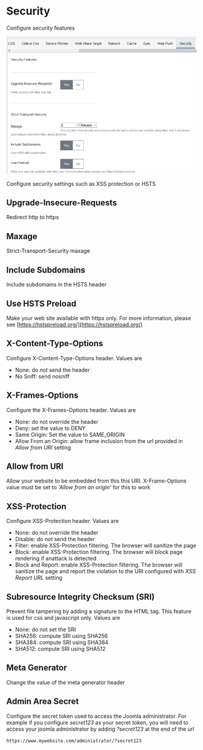 # Security

Configure security features

![Security settings](./img/security-settings.PNG)

Configure security settings such as XSS protection or HSTS

## Upgrade-Insecure-Requests

Redirect http to https

## Maxage

Strict-Transport-Security maxage

## Include Subdomains

Include subdomains in the HSTS header

## Use HSTS Preload

Make your web site available with https only. For more information, please see [https://hstspreload.org/](https://hstspreload.org/)

## X-Content-Type-Options

Configure X-Content-Type-Options header. Values are

- None: do not send the header
- No Sniff: send nosniff

## X-Frames-Options

Configure the X-Frames-Options header. Values are

- None: do not override the header
- Deny: set the value to DENY
- Same Origin: Set the value to SAME_ORIGIN
- Allow From an Origin: allow frame inclusion from the url provided in _Allow from URI_ setting

## Allow from URI

Allow your website to be embedded from this this URI. X-Frame-Options value must be set to _'Allow from an origin'_ for this to work

## XSS-Protection

Configure XSS-Protection header. Values are

- None: do not override the header
- Disable: do not send the header
- Filter: enable XSS-Protection filtering. The browser will sanitize the page
- Block: enable XSS-Protection filtering. The browser will block page rendering if anattack is detected
- Block and Report: enable XSS-Protection filtering. The browser will sanitize the page and report the violation to the URI configured with _XSS Report URL_ setting

## Subresource Integrity Checksum (SRI)

Prevent file tampering by adding a signature to the HTML tag. This feature is used for css and javascript only. Values are

- None: do not set the SRI
- SHA256: compute SRI using SHA256
- SHA384: compute SRI using SHA384
- SHA512: compute SRI using SHA512

## Meta Generator

Change the value of the meta generator header

## Admin Area Secret

Configure the secret token used to access the Joomla administrator. For example if you configure _secret123_ as your secret token, you will need to access your joomla administrator by adding _?secret123_ at the end of the url

```http
https://www.mywebsite.com/administrator/?secret123
```
